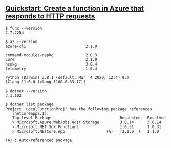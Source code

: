 ## [Quickstart: Create a function in Azure that responds to HTTP requests](https://docs.microsoft.com/en-us/azure/azure-functions/functions-create-first-azure-function-azure-cli)
```
$ func --version
2.7.2254

$ az --version
azure-cli                          2.1.0

command-modules-nspkg              2.0.3
core                               2.1.0
nspkg                              3.0.4
telemetry                          1.0.4

Python (Darwin) 3.8.1 (default, Mar  4 2020, 12:44:03) 
[Clang 11.0.0 (clang-1100.0.33.17)]

$ dotnet --version
3.1.102

$ dotnet list package
Project 'LocalFunctionProj' has the following package references
   [netcoreapp2.1]: 
   Top-level Package                              Requested   Resolved
   > Microsoft.Azure.WebJobs.Host.Storage         3.0.14      3.0.14  
   > Microsoft.NET.Sdk.Functions                  1.0.31      1.0.31  
   > Microsoft.NETCore.App                  (A)   [2.1.0, )   2.1.0   

(A) : Auto-referenced package.
```